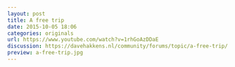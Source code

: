 ```yaml
---
layout: post
title: A free trip
date: 2015-10-05 18:06
categories: originals
url: https://www.youtube.com/watch?v=1rhGoAzDDaE
discussion: https://davehakkens.nl/community/forums/topic/a-free-trip/
preview: a-free-trip.jpg
---
```

